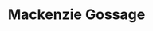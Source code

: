 ---
collection_archive: false
collection_awards: []
collection_category:
  - Lifestyle
  - Stock
  - Color
  - Sports + Athletes
  - Portraits
collection_content: 
collection_cover: https://d1sf55qlb7p6hz.cloudfront.net/mackenzie-1.jpg
collection_cover_mobile: https://d1sf55qlb7p6hz.cloudfront.net/verticalcovers-19.jpg
collection_description: 
collection_exhibition: []
collection_filter: Commissioned + Stock
collection_hidden: false
collection_meta: 
collection_press: []
collection_preview:
  - https://d1sf55qlb7p6hz.cloudfront.net/makenzie_covers-1.jpg
  - https://d1sf55qlb7p6hz.cloudfront.net/makenzie_covers-2.jpg
  - https://d1sf55qlb7p6hz.cloudfront.net/makenzie_covers-3.jpg
  - https://d1sf55qlb7p6hz.cloudfront.net/makenzie_covers-4.jpg
cover_image: https://d1sf55qlb7p6hz.cloudfront.net/social-27.jpg
date: 
hide_footer: true
layout: blocks
logo: 
navigation_theme: white
slug: Mackenzie-Gossage
theme_color: 9394AD
theme_color_all_works: B4B4FC
title: Mackenzie Gossage
collection_blocks:
  - _bookshop_name: collections/media-row-start
    row_alignment: between
  - _bookshop_name: collections/media-element 
    color: F8E0CE
    image: https://d1sf55qlb7p6hz.cloudfront.net/mackenzie-1.jpg
    margin_left: 10
    margin_right: 0
    margin_y: 100
    width: 60
  - _bookshop_name: collections/media-row
    row_alignment: between
  - _bookshop_name: collections/media-element 
    color: D7DFF1
    image: https://d1sf55qlb7p6hz.cloudfront.net/mackenzie-3.jpg
    margin_left: 15
    margin_right: 0
    margin_y: 300
    width: 25
  - _bookshop_name: collections/media-element 
    color: F4DEE4
    image: https://d1sf55qlb7p6hz.cloudfront.net/mackenzie-2.jpg
    margin_left: 0
    margin_right: 20
    margin_y: 200
    width: 33
  - _bookshop_name: collections/media-row
    row_alignment: between
  - _bookshop_name: collections/media-element 
    color: F5E8D5
    image: https://d1sf55qlb7p6hz.cloudfront.net/mackenzie-4.jpg
    margin_left: 40
    margin_y: 100
    width: 20
  - _bookshop_name: collections/media-row
    row_alignment: between
  - _bookshop_name: collections/media-element 
    color: F9E0CF
    image: https://d1sf55qlb7p6hz.cloudfront.net/mackenzie-5.jpg
    margin_left: 55
    margin_y: 100
    width: 45
  - _bookshop_name: collections/media-row-end
---